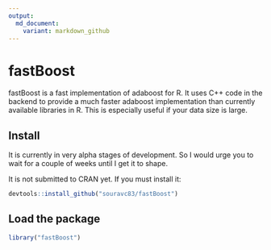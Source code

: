 ```yaml
---
output:
  md_document:
    variant: markdown_github
---
```


<!-- README.md is generated from README.Rmd. Please edit that file -->

# fastBoost
fastBoost is a fast implementation of adaboost for R. It uses C++ code in the backend to provide
a much faster adaboost implementation than currently available libraries in R. This is especially
useful if your data size is large.

## Install
It is currently in very alpha stages of development. So I would urge you to wait for a couple of 
weeks until I get it to shape.

It is not submitted to CRAN yet.
If you must install it:

```r
devtools::install_github("souravc83/fastBoost")
```

## Load the package

```r
library("fastBoost")
```


